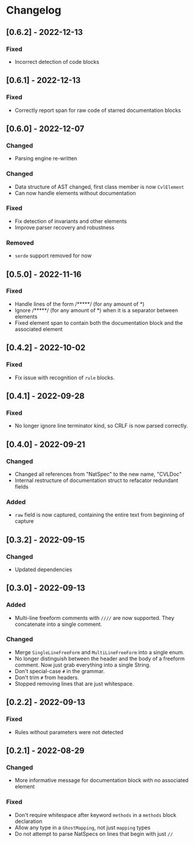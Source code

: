 # Changelog
## [0.6.2] - 2022-12-13
### Fixed
- Incorrect detection of code blocks


## [0.6.1] - 2022-12-13
### Fixed
- Correctly report span for raw code of starred documentation blocks


## [0.6.0] - 2022-12-07
### Changed
- Parsing engine re-written
### Changed
- Data structure of AST changed, first class member is now `CvlElement`
- Can now handle elements without documentation
### Fixed
- Fix detection of invariants and other elements
- Improve parser recovery and robustness
### Removed
- `serde` support removed for now


## [0.5.0] - 2022-11-16
### Fixed
- Handle lines of the form /*****/ (for any amount of *)
- Ignore /*****/ (for any amount of *) when it is a separator between elements
- Fixed element span to contain both the documentation block and the associated element


## [0.4.2] - 2022-10-02
### Fixed
- Fix issue with recognition of `rule` blocks.

## [0.4.1] - 2022-09-28
### Fixed
- No longer ignore line terminator kind, so CRLF is now parsed correctly.

## [0.4.0] - 2022-09-21
### Changed
- Changed all references from "NatSpec" to the new name, "CVLDoc"
- Internal restructure of documentation struct to refacator redundant fields
### Added
- `raw` field is now captured, containing the entire text from beginning of capture

## [0.3.2] - 2022-09-15
### Changed
- Updated dependencies

## [0.3.0] - 2022-09-13
### Added
- Multi-line freeform comments with `////` are now supported. They concatenate into a single comment.
### Changed
- Merge `SingleLineFreeForm` and `MultiLineFreeForm` into a single enum. 
- No longer distinguish between the header and the body of a freeform comment. Now just grab everything into a single String.
- Don't special-case `#` in the grammar.
- Don't trim `#` from headers.
- Stopped removing lines that are just whitespace. 

## [0.2.2] - 2022-09-13
### Fixed
- Rules without parameters were not detected

## [0.2.1] - 2022-08-29
### Changed
- More informative message for documentation block with no associated element
### Fixed
- Don't require whitespace after keyword `methods` in a `methods` block declaration
- Allow any type in a `GhostMapping`, not just `mapping` types
- Do not attempt to parse NatSpecs on lines that begin with just `//`
